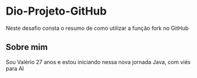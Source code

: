 # Dio-Projeto-GitHub

Neste desafio consta o resumo de como utilizar a função fork no GitHub

## Sobre mim
Sou Valério 27 anos e estou iniciando nessa nova jornada Java, com viés para AI